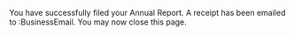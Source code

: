 You have successfully filed your Annual Report.
A receipt has been emailed to :BusinessEmail. You may now close this page.
